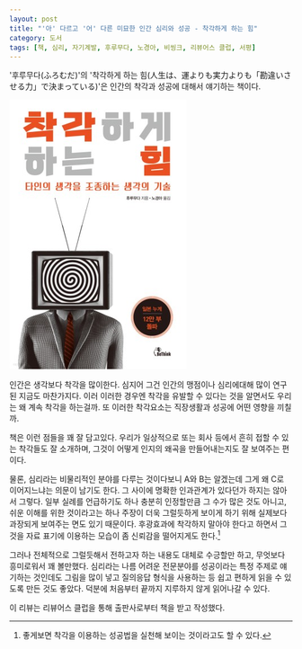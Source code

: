 ```yaml
---
layout: post
title: "'아' 다르고 '어' 다른 미묘한 인간 심리와 성공 - 착각하게 하는 힘"
category: 도서
tags: [책, 심리, 자기계발, 후루무다, 노경아, 비씽크, 리뷰어스 클럽, 서평]
---
```


'후루무다(ふろむだ)'의
'착각하게 하는 힘(人生は、運よりも実力よりも「勘違いさせる力」で決まっている)'은
인간의 착각과 성공에 대해서 얘기하는 책이다.

![표지](/images/jinsei-wa-un-yorimo-jitsuryoku-yorimo-kanchigai-saseru-chikara-de-kimatte-iru-book-h480.jpg)

인간은 생각보다 착각을 많이한다.
심지어 그건 인간의 맹점이나 심리에대해 많이 연구된 지금도 마찬가지다.
이러 이러한 경우엔 착각을 유발할 수 있다는 것을 알면서도 우리는 왜 계속 착각을 하는걸까.
또 이러한 착각요소는 직장생활과 성공에 어떤 영향을 끼칠까.

책은 이런 점들을 꽤 잘 담고있다.
우리가 일상적으로 또는 회사 등에서 흔히 접할 수 있는 착각들도 잘 소개하며,
그것이 어떻게 인지의 왜곡을 만들어내는지도 잘 보여주는 편이다.

물론, 심리라는 비물리적인 분야를 다루는 것이다보니
A와 B는 알겠는데 그게 왜 C로 이어지느냐는 의문이 남기도 한다.
그 사이에 명확한 인과관계가 있다던가 하지는 않아서 그렇다.
일부 실례를 언급하기도 하나 충분히 인정할만큼 그 수가 많은 것도 아니고,
쉬운 이해를 위한 것이라고는 하나 주장이 더욱 그럴듯하게 보이게 하기 위해 실제보다 과장되게 보여주는 면도 있기 때문이다.
후광효과에 착각하지 말아야 한다고 하면서 그것을 자료 표기에 이용하는 모습이 좀 신뢰감을 떨어지게도 한다.[^1]

[^1]: 좋게보면 착각을 이용하는 성공법을 실천해 보이는 것이라고도 할 수 있다.

그러나 전체적으로 그럴듯해서 전하고자 하는 내용도 대체로 수긍할만 하고,
무엇보다 흥미로워서 꽤 볼만했다.
심리라는 나름 어려운 전문분야를 성공이라는 특정 주제로 얘기하는 것인데도
그림을 많이 넣고 질의응답 형식을 사용하는 등
쉽고 편하게 읽을 수 있도록 만든 것도 좋았다.
덕분에 처음부터 끝까지 지루하지 않게 읽어나갈 수 있다.



<div class="im im-info">
이 리뷰는 리뷰어스 클럽을 통해 출판사로부터 책을 받고 작성했다.
</div>
